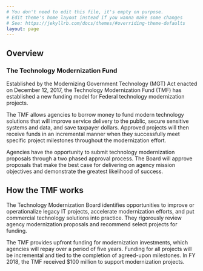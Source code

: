 ```yaml
---
# You don't need to edit this file, it's empty on purpose.
# Edit theme's home layout instead if you wanna make some changes
# See: https://jekyllrb.com/docs/themes/#overriding-theme-defaults
layout: page
---
```


## Overview

### The Technology Modernization Fund

Established by the Modernizing Government Technology (MGT) Act enacted on December 12, 2017, the Technology Modernization Fund (TMF) has established a new funding model for Federal technology modernization projects.

The TMF allows agencies to borrow money to fund modern technology solutions that will improve service delivery to the public, secure sensitive systems and data, and save taxpayer dollars. Approved projects will then receive funds in an incremental manner when they successfully meet specific project milestones throughout the modernization effort.

Agencies have the opportunity to submit technology modernization proposals through a two phased approval process. The Board will approve proposals that make the best case for delivering on agency mission objectives and demonstrate the greatest likelihood of success.

## How the TMF works

The Technology Modernization Board identifies opportunities to improve or operationalize legacy IT projects, accelerate modernization efforts, and put commercial technology solutions into practice. They rigorously review agency modernization proposals and recommend select projects for funding.

The TMF provides upfront funding for modernization investments, which agencies will repay over a period of five years. Funding for all projects will be incremental and tied to the completion of agreed-upon milestones. In FY 2018, the TMF received $100 million to support modernization projects.
